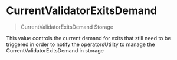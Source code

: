 # CurrentValidatorExitsDemand



> CurrentValidatorExitsDemand Storage

This value controls the current demand for exits that still need to be triggered in order to notify the operatorsUtility to manage the CurrentValidatorExitsDemand in storage





